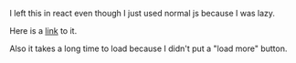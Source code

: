  I left this in react even though I just used normal js because I was lazy.

Here is a <a href="https://pokedex.kachow.me">link</a> to it.

Also it takes a long time to load because I didn't put a "load more" button.
